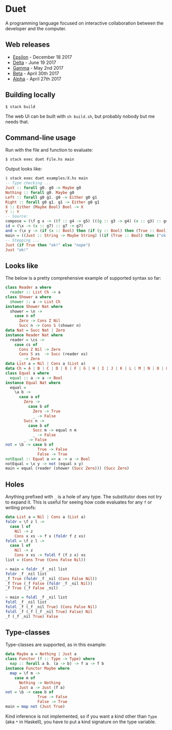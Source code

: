 # Duet

A programming language focused on interactive collaboration between
the developer and the computer.

## Web releases

* [Epsilon](http://chrisdone.com/toys/duet-epsilon/) - December 18 2017
* [Delta](http://chrisdone.com/toys/duet-delta/) - June 19 2017
* [Gamma](http://chrisdone.com/toys/duet-gamma/) - May 2nd 2017
* [Beta](http://chrisdone.com/toys/duet-beta/) - April 30th 2017
* [Alpha](http://chrisdone.com/toys/duet-alpha/) - April 27th 2017

## Building locally

    $ stack build

The web UI can be built with `sh build.sh`, but probably nobody but me
needs that.

## Command-line usage

Run with the file and function to evaluate:

    $ stack exec duet File.hs main

Output looks like:

``` haskell
$ stack exec duet examples/X.hs main
-- Type checking ...
Just :: forall g0. g0 -> Maybe g0
Nothing :: forall g0. Maybe g0
Left :: forall g0 g1. g0 -> Either g0 g1
Right :: forall g0 g1. g1 -> Either g0 g1
X :: Either (Maybe Bool) Bool -> X
Y :: Y
-- Source:
compose = (\f g x -> ((f :: g4 -> g5) (((g :: g3 -> g4) (x :: g3) :: g4)) :: g5) :: (g4 -> g5) -> (g3 -> g4) -> g3 -> g5)
id = (\x -> (x :: g7) :: g7 -> g7)
and = (\x y -> (if (x :: Bool) then (if (y :: Bool) then (True :: Bool) else (False :: Bool) :: Bool) else (False :: Bool) :: Bool) :: Bool -> Bool -> Bool)
main = ((Just :: String -> Maybe String) ((if (True :: Bool) then ("ok!" :: String) else ("nope" :: String) :: String)) :: Maybe String)
-- Stepping ...
Just (if True then "ok!" else "nope")
Just "ok!"
```

## Looks like

The below is a pretty comprehensive example of supported syntax so
far:

``` haskell
class Reader a where
  reader :: List Ch -> a
class Shower a where
  shower :: a -> List Ch
instance Shower Nat where
  shower = \n ->
    case n of
      Zero -> Cons Z Nil
      Succ n -> Cons S (shower n)
data Nat = Succ Nat | Zero
instance Reader Nat where
  reader = \cs ->
    case cs of
      Cons Z Nil -> Zero
      Cons S xs  -> Succ (reader xs)
      _ -> Zero
data List a = Nil | Cons a (List a)
data Ch = A | B | C | D | E | F | G | H | I | J | K | L | M | N | O | P | Q | R | S | T | U | V | W | X | Y | Z
class Equal a where
  equal :: a -> a -> Bool
instance Equal Nat where
  equal =
    \a b ->
      case a of
        Zero ->
          case b of
            Zero -> True
            _ -> False
        Succ n ->
          case b of
            Succ m -> equal n m
            _ -> False
        _ -> False
not = \b -> case b of
              True -> False
              False -> True
notEqual :: Equal a => a -> a -> Bool
notEqual = \x y -> not (equal x y)
main = equal (reader (shower (Succ Zero))) (Succ Zero)
```

## Holes

Anything prefixed with `_` is a hole of any type. The substitutor does
not try to expand it. This is useful for seeing how code evaluates for
any `f` or writing proofs:

```haskell
data List a = Nil | Cons a (List a)
foldr = \f z l ->
  case l of
    Nil -> z
    Cons x xs -> f x (foldr f z xs)
foldl = \f z l ->
  case l of
    Nil -> z
    Cons x xs -> foldl f (f z x) xs
list = (Cons True (Cons False Nil))
```

 ```haskell
> main = foldr _f _nil list
foldr _f _nil list
_f True (foldr _f _nil (Cons False Nil))
_f True (_f False (foldr _f _nil Nil))
_f True (_f False _nil)
```

 ```haskell
> main = foldl _f _nil list
foldl _f _nil list
foldl _f (_f _nil True) (Cons False Nil)
foldl _f (_f (_f _nil True) False) Nil
_f (_f _nil True) False
```

## Type-classes

Type-classes are supported, as in this example:

``` haskell
data Maybe a = Nothing | Just a
class Functor (f :: Type -> Type) where
  map :: forall a b. (a -> b) -> f a -> f b
instance Functor Maybe where
  map = \f m ->
    case m of
      Nothing -> Nothing
      Just a -> Just (f a)
not = \b -> case b of
              True -> False
              False -> True
main = map not (Just True)
```

Kind inference is not implemented, so if you want a kind other than
`Type` (aka `*` in Haskell), you have to put a kind signature on the
type variable.

